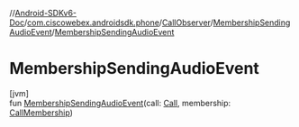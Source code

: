 //[Android-SDKv6-Doc](../../../../index.md)/[com.ciscowebex.androidsdk.phone](../../index.md)/[CallObserver](../index.md)/[MembershipSendingAudioEvent](index.md)/[MembershipSendingAudioEvent](-membership-sending-audio-event.md)

# MembershipSendingAudioEvent

[jvm]\
fun [MembershipSendingAudioEvent](-membership-sending-audio-event.md)(call: [Call](../../-call/index.md), membership: [CallMembership](../../-call-membership/index.md))
